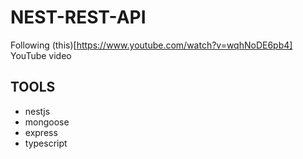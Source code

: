 # NEST-REST-API

Following (this)[https://www.youtube.com/watch?v=wqhNoDE6pb4] YouTube video

## TOOLS

- nestjs
- mongoose
- express
- typescript
